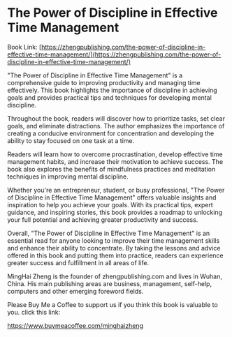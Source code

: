 # The Power of Discipline in Effective Time Management

Book Link: [https://zhengpublishing.com/the-power-of-discipline-in-effective-time-management/](https://zhengpublishing.com/the-power-of-discipline-in-effective-time-management/)

"The Power of Discipline in Effective Time Management" is a comprehensive guide to improving productivity and managing time effectively. This book highlights the importance of discipline in achieving goals and provides practical tips and techniques for developing mental discipline.

Throughout the book, readers will discover how to prioritize tasks, set clear goals, and eliminate distractions. The author emphasizes the importance of creating a conducive environment for concentration and developing the ability to stay focused on one task at a time.

Readers will learn how to overcome procrastination, develop effective time management habits, and increase their motivation to achieve success. The book also explores the benefits of mindfulness practices and meditation techniques in improving mental discipline.

Whether you're an entrepreneur, student, or busy professional, "The Power of Discipline in Effective Time Management" offers valuable insights and inspiration to help you achieve your goals. With its practical tips, expert guidance, and inspiring stories, this book provides a roadmap to unlocking your full potential and achieving greater productivity and success.

Overall, "The Power of Discipline in Effective Time Management" is an essential read for anyone looking to improve their time management skills and enhance their ability to concentrate. By taking the lessons and advice offered in this book and putting them into practice, readers can experience greater success and fulfillment in all areas of life.

MingHai Zheng is the founder of zhengpublishing.com and lives in Wuhan, China. His main publishing areas are business, management, self-help, computers and other emerging foreword fields.

Please Buy Me a Coffee to support us if you think this book is valuable to you. click this link:

https://www.buymeacoffee.com/minghaizheng
